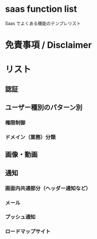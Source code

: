 # saas function list
Saas でよくある機能のテンプレリスト
  
# 免責事項 / Disclaimer

# リスト
## 認証
## ユーザー種別のパターン別
### 権限制御
### ドメイン（業務）分類
## 画像・動画
## 通知
### 画面内共通部分（ヘッダー通知など）
### メール
### プッシュ通知
### ロードマップサイト
##  